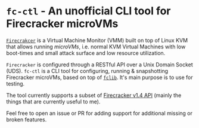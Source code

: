 # `fc-ctl` - An **unofficial** CLI tool for Firecracker microVMs

[`Firecrakcer`](https://github.com/firecracker-microvm/firecracker) is a Virtual Machine Monitor (VMM)
built on top of Linux KVM that allows running *microVMs*, i.e. normal KVM Virtual Machines with low
boot-times and small attack surface and low resource utilization.

`Firecracker` is configured through a RESTful API over a Unix Domain Socket (UDS). `fc-ctl` is a CLI tool
for configuring, running & snapshotting Firecracker microVMs, based on top of [`fclib`](https://github.com/bchalios/fclib).
It's main purpose is to use for testing.

The tool currently supports a subset of [Firecracker v1.4 API](https://github.com/firecracker-microvm/firecracker/blob/firecracker-v1.4/src/api_server/swagger/firecracker.yaml)
(mainly the things that are currently useful to me).

Feel free to open an issue or PR for adding support for additional missing or broken features.
